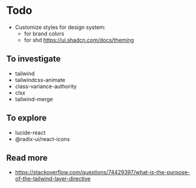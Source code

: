 # Todo

- Customize styles for design system:
  - for brand colors
  - for shd https://ui.shadcn.com/docs/theming

## To investigate

- tailwind
- tailwindcss-animate
- class-variance-authority
- clsx
- tailwind-merge

## To explore

- lucide-react
- @radix-ui/react-icons

## Read more

- https://stackoverflow.com/questions/74429397/what-is-the-purpose-of-the-tailwind-layer-directive
